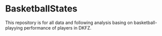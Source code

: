 # BasketballStates
This repository is for all data and following analysis basing on basketball-playying performance of players in DKFZ.
